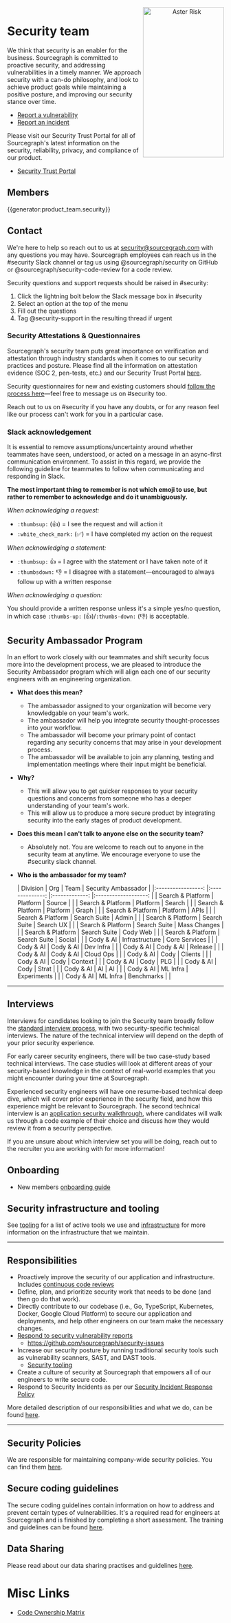 <div style="text-align: center; margin-bottom: 1rem">
  <img src="https://storage.googleapis.com/sourcegraph-assets/Security-AsterRisk-Logo-transparent.png" width="188" height="349" align=right alt="Aster Risk">
</div>

# Security team

We think that security is an enabler for the business. Sourcegraph is committed to proactive security, and addressing vulnerabilities in a timely manner. We approach security with a can-do philosophy, and look to achieve product goals while maintaining a positive posture, and improving our security stance over time.

- [Report a vulnerability](reporting-vulnerabilities.md)
- [Report an incident](./security-incident-response.md#reporting)

Please visit our Security Trust Portal for all of Sourcegraph's latest information on the security, reliability, privacy, and compliance of our product.

- [Security Trust Portal](https://security.sourcegraph.com)

## Members

{{generator:product_team.security}}

## Contact

We're here to help so reach out to us at [security@sourcegraph.com](mailto:security@sourcegraph.com) with any questions you may have. Sourcegraph employees can reach us in the #security Slack channel or tag us using @sourcegraph/security on GitHub or @sourcegraph/security-code-review for a code review.

Security questions and support requests should be raised in #security:

1. Click the lightning bolt below the Slack message box in #security
2. Select an option at the top of the menu
3. Fill out the questions
4. Tag @security-support in the resulting thread if urgent

### Security Attestations & Questionnaires

Sourcegraph's security team puts great importance on verification and attestation through industry standards when it comes to our security practices and posture. Please find all the information on attestation evidence (SOC 2, pen-tests, etc.) and our Security Trust Portal [here](./security-trust-center.md).

Security questionnaires for new and existing customers should [follow the process here](../sales/process/salessecurity.md)—feel free to message us on #security too.

Reach out to us on #security if you have any doubts, or for any reason feel like our process can't work for you in a particular case.

### Slack acknowledgement

It is essential to remove assumptions/uncertainty around whether teammates have seen, understood, or acted on a message in an async-first communication environment.
To assist in this regard, we provide the following guideline for teammates to follow when communicating and responding in Slack.

**The most important thing to remember is not which emoji to use, but rather to remember to acknowledge and do it unambiguously.**

_When acknowledging a request:_

- `:thumbsup:` (👍) = I see the request and will action it
- `:white_check_mark:` (✅) = I have completed my action on the request

_When acknowledging a statement:_

- `:thumbsup:` 👍 = I agree with the statement or I have taken note of it
- `:thumbsdown:` 👎 = I disagree with a statement—encouraged to always follow up with a written response

_When acknowledging a question:_

You should provide a written response unless it's a simple yes/no question, in which case `:thumbs-up:` (👍)/`:thumbs-down:` (👎) is acceptable.

## Security Ambassador Program

In an effort to work closely with our teammates and shift security focus more into the development process, we are pleased to introduce the Security Ambassador program which will align each one of our security engineers with an engineering organization.

- **What does this mean?**

  - The ambassador assigned to your organization will become very knowledgable on your team's work.
  - The ambassador will help you integrate security thought-processes into your workflow.
  - The ambassador will become your primary point of contact regarding any security concerns that may arise in your development process.
  - The ambassador will be available to join any planning, testing and implementation meetings where their input might be beneficial.

- **Why?**

  - This will allow you to get quicker responses to your security questions and concerns from someone who has a deeper understanding of your team's work.
  - This will allow us to produce a more secure product by integrating security into the early stages of product development.

- **Does this mean I can't talk to anyone else on the security team?**

  - Absolutely not. You are welcome to reach out to anyone in the security team at anytime. We encourage everyone to use the #security slack channel.

- **Who is the ambassador for my team?**

  |      Division     	|       Org      	|      Team     	| Security Ambassador 	|
|:-----------------:	|:--------------:	|:-------------:	|:-------------------:	|
| Search & Platform 	|    Platform    	| Source        	|                     	|
| Search & Platform 	|    Platform    	| Search        	|                     	|
| Search & Platform 	|    Platform    	| Graph         	|                     	|
| Search & Platform 	|    Platform    	| APIs          	|                     	|
| Search & Platform 	|  Search Suite  	| Admin         	|                     	|
| Search & Platform 	|  Search Suite  	| Search UX     	|                     	|
| Search & Platform 	|  Search Suite  	| Mass Changes  	|                     	|
| Search & Platform 	|  Search Suite  	| Cody Web      	|                     	|
| Search & Platform 	|  Search Suite  	| Social        	|                     	|
| Cody & AI         	| Infrastructure 	| Core Services 	|                     	|
| Cody & AI         	| Cody & AI      	| Dev Infra     	|                     	|
| Cody & AI         	| Cody & AI      	| Release       	|                     	|
| Cody & AI         	| Cody & AI      	| Cloud Ops     	|                     	|
| Cody & AI         	| Cody           	| Clients       	|                     	|
| Cody & AI         	| Cody           	| Context       	|                     	|
| Cody & AI         	| Cody           	| PLG           	|                     	|
| Cody & AI         	| Cody           	| Strat         	|                     	|
| Cody & AI         	| AI             	| AI            	|                     	|
| Cody & AI         	| ML Infra       	| Experiments   	|                     	|
| Cody & AI         	| ML Infra       	| Benchmarks    	|                     	|

---

## Interviews

Interviews for candidates looking to join the Security team broadly follow the
[standard interview process][interview-process], with two security-specific
technical interviews. The nature of the technical interview will depend on the
depth of your prior security experience.

For early career security engineers, there will be two case-study based technical
interviews. The case studies will look at different areas of your security-based
knowledge in the context of real-world examples that you might encounter during
your time at Sourcegraph.

Experienced security engineers will have one resume-based technical deep dive,
which will cover prior experience in the security field, and how this experience
might be relevant to Sourcegraph. The second technical interview is an
[application security walkthrough](./appsec-walkthrough.md), where candidates will
walk us through a code example of their choice and discuss how they would review
it from a security perspective.

If you are unsure about which interview set you will be doing, reach out to the
recruiter you are working with for more information!

## Onboarding

- New members [onboarding guide](./security-onboarding.md)

## Security infrastructure and tooling

See [tooling](./tooling/index.md) for a list of active tools we use and
[infrastructure](./infrastructure/index.md) for more information on the infrastructure
that we maintain.

---

## Responsibilities

- Proactively improve the security of our application and infrastructure. Includes [continuous code reviews](./continuous-code-review-process.md)
- Define, plan, and prioritize security work that needs to be done (and then go do that work).
- Directly contribute to our codebase (i.e., Go, TypeScript, Kubernetes, Docker, Google Cloud Platform) to secure our application and deployments, and help other engineers on our team make the necessary changes.
- [Respond to security vulnerability reports](#how-we-respond-to-security-vulnerability-reports)
  - https://github.com/sourcegraph/security-issues
- Increase our security posture by running traditional security tools such as vulnerability scanners, SAST, and DAST tools.
  - [Security tooling](./tooling/index.md)
- Create a culture of security at Sourcegraph that empowers all of our engineers to write secure code.
- Respond to Security Incidents as per our [Security Incident Response Policy](./security-incident-response.md)

More detailed description of our responsibilities and what we do, can be found [here](what-we-do.md).

---

## Security Policies

We are responsible for maintaining company-wide security policies. You can find them [here](../../company-info-and-process/policies).

## Secure coding guidelines

The secure coding guidelines contain information on how to address and prevent certain types of vulnerabilities. It's a required read for engineers at Sourcegraph and is finished by completing a short assessment. The training and guidelines can be found [here](./secure-code-training.md).

## Data Sharing

Please read about our data sharing practises and guidelines [here](../../company-info-and-process/policies/data-sharing.md).

# Misc Links

- [Code Ownership Matrix](../engineering/dev/process/engineering_ownership.md)

[interview-process]: ../people-talent/talent/process/engineering_interview_process_candidates.md#standard-interview-process
